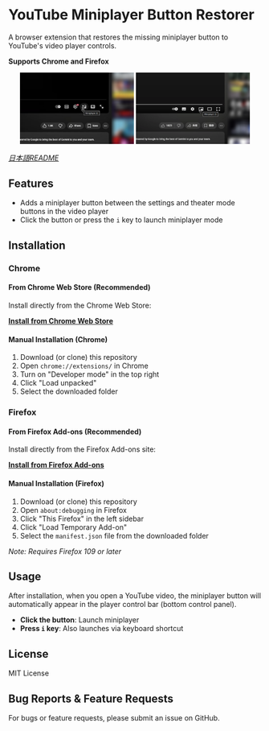 # YouTube Miniplayer Button Restorer

A browser extension that restores the missing miniplayer button to YouTube's video player controls.

**Supports Chrome and Firefox**

<p align="center">
  <img src="screenshot_new_ui.png" alt="New UI Screenshot" width="45%">
  <img src="screenshot_old_ui.png" alt="Old UI Screenshot" width="45%">
</p>

*[日本語README](README_ja.md)*

## Features

- Adds a miniplayer button between the settings and theater mode buttons in the video player
- Click the button or press the `i` key to launch miniplayer mode

## Installation

### Chrome

#### From Chrome Web Store (Recommended)

Install directly from the Chrome Web Store:

**[Install from Chrome Web Store](https://chromewebstore.google.com/detail/youtube-miniplayer-button/bfbihleaagnbgnoapdlabkgmenedkopf)**

#### Manual Installation (Chrome)

1. Download (or clone) this repository
2. Open `chrome://extensions/` in Chrome
3. Turn on "Developer mode" in the top right
4. Click "Load unpacked"
5. Select the downloaded folder

### Firefox

#### From Firefox Add-ons (Recommended)

Install directly from the Firefox Add-ons site:

**[Install from Firefox Add-ons](https://addons.mozilla.org/en-US/firefox/addon/yt-miniplayer-button-restorer/)**

#### Manual Installation (Firefox)

1. Download (or clone) this repository
2. Open `about:debugging` in Firefox
3. Click "This Firefox" in the left sidebar
4. Click "Load Temporary Add-on"
5. Select the `manifest.json` file from the downloaded folder

*Note: Requires Firefox 109 or later*

## Usage

After installation, when you open a YouTube video, the miniplayer button will automatically appear in the player control bar (bottom control panel).

- **Click the button**: Launch miniplayer
- **Press `i` key**: Also launches via keyboard shortcut

## License

MIT License

## Bug Reports & Feature Requests

For bugs or feature requests, please submit an issue on GitHub.